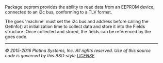 Package eeprom provides the ability to read data from an EEPROM device,
connected to an i2c bus, conforming to a TLV format.

The goes 'machine' must set the i2c bus and address before calling the
GetInfo() at initialization time to collect data and store it into the
Fields structure. Once collected and stored, the fields can be referenced by
the goes code.

---

*&copy; 2015-2016 Platina Systems, Inc. All rights reserved.
Use of this source code is governed by this BSD-style [LICENSE].*

[LICENSE]: ../LICENSE
